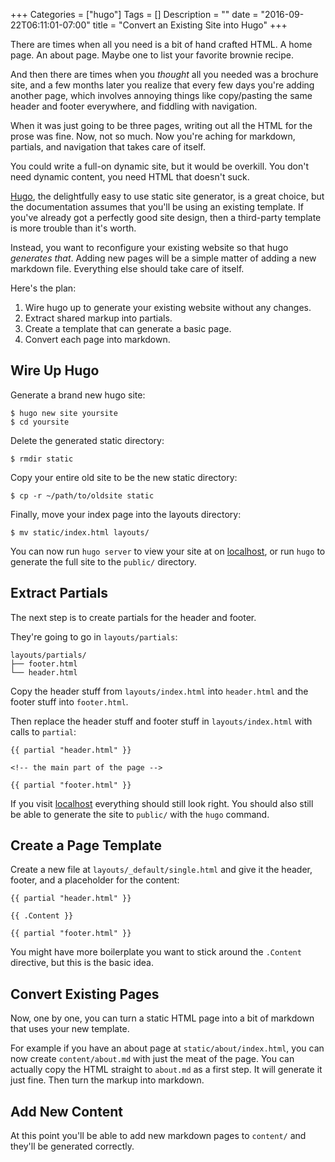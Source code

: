 +++
Categories = ["hugo"]
Tags = []
Description = ""
date = "2016-09-22T06:11:01-07:00"
title = "Convert an Existing Site into Hugo"
+++

There are times when all you need is a bit of hand crafted HTML. A home page. An about page. Maybe one to list your favorite brownie recipe.

And then there are times when you _thought_ all you needed was a brochure site, and a few months later you realize that every few days you're adding another page, which involves annoying things like copy/pasting the same header and footer everywhere, and fiddling with navigation.

When it was just going to be three pages, writing out all the HTML for the prose was fine. Now, not so much. Now you're aching for markdown, partials, and navigation that takes care of itself.

You could write a full-on dynamic site, but it would be overkill. You don't need dynamic content, you need HTML that doesn't suck.

[Hugo][hugo], the delightfully easy to use static site generator, is a great choice, but the documentation assumes that you'll be using an existing template. If you've already got a perfectly good site design, then a third-party template is more trouble than it's worth.

Instead, you want to reconfigure your existing website so that hugo _generates that_. Adding new pages will be a simple matter of adding a new markdown file. Everything else should take care of itself.

Here's the plan:

1. Wire hugo up to generate your existing website without any changes.
1. Extract shared markup into partials.
1. Create a template that can generate a basic page.
1. Convert each page into markdown.

## Wire Up Hugo

Generate a brand new hugo site:

```
$ hugo new site yoursite
$ cd yoursite
```

Delete the generated static directory:

```
$ rmdir static
```

Copy your entire old site to be the new static directory:

```
$ cp -r ~/path/to/oldsite static
```

Finally, move your index page into the layouts directory:

```
$ mv static/index.html layouts/
```

You can now run `hugo server` to view your site at on [localhost][localhost], or run `hugo` to generate the full site to the `public/` directory.

## Extract Partials

The next step is to create partials for the header and footer.

They're going to go in `layouts/partials`:

```
layouts/partials/
├── footer.html
└── header.html
```

Copy the header stuff from `layouts/index.html` into `header.html` and the footer stuff into `footer.html`.

Then replace the header stuff and footer stuff in `layouts/index.html` with calls to `partial`:

```
{{ partial "header.html" }}

<!-- the main part of the page -->

{{ partial "footer.html" }}
```

If you visit [localhost][localhost] everything should still look right. You should also still be able to generate the site to `public/` with the `hugo` command.

## Create a Page Template

Create a new file at `layouts/_default/single.html` and give it the header, footer, and a placeholder for the content:

```
{{ partial "header.html" }}

{{ .Content }}

{{ partial "footer.html" }}
```

You might have more boilerplate you want to stick around the `.Content` directive, but this is the basic idea.

## Convert Existing Pages

Now, one by one, you can turn a static HTML page into a bit of markdown that uses your new template.

For example if you have an about page at `static/about/index.html`, you can now create `content/about.md` with just the meat of the page. You can actually copy the HTML straight to `about.md` as a first step. It will generate it just fine. Then turn the markup into markdown.

## Add New Content

At this point you'll be able to add new markdown pages to `content/` and they'll be generated correctly.

[hugo]: https://gohugo.io/
[localhost]: http://localhost:1313/
